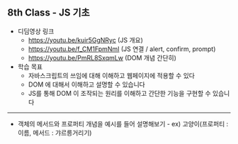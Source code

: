 ## 8th Class - JS 기초

* 디딤영상 링크
  * https://youtu.be/kuir5GgNRyc (JS 개요)
  * https://youtu.be/f_CM1FpmNmI (JS 연결 / alert, confirm, prompt)
  * https://youtu.be/PmRL8SxqmLw (DOM 개념 간단히)
* 학습 목표
  * 자바스크립트의 쓰임에 대해 이해하고 웹페이지에 적용할 수 있다
  * DOM 에 대해서 이해하고 설명할 수 있습니다
  * JS를 통해 DOM 이 조작되는 원리를 이해하고 간단한 기능을 구현할 수 있습니다

<hr/>

* 객체의 메서드와 프로퍼티 개념을 예시를 들어 설명해보기 - ex) 고양이(프로퍼티 : 이름, 메서드 : 갸르릉거리기)